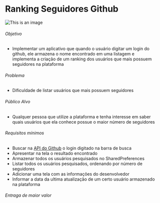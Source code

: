 # Ranking Seguidores Github

![This is an image](https://encrypted-tbn0.gstatic.com/images?q=tbn:ANd9GcSiKTHLvVpYxVI28oFsh4Ct3qW1_wxaNPx-1A&usqp=CAU)

###### Objetivo

- Implementar um aplicativo que quando o usuário digitar um login do github, ele armazena o nome encontrado em uma listagem e implementa a criação de um ranking dos usuários que mais possuem seguidores na plataforma

###### Problema

- Dificuldade de listar usuários que mais possuem seguidores

###### Público Alvo

- Qualquer pessoa que utilize a plataforma e tenha interesse em saber quais usuários que ela conhece possue o maior número de seguidores

###### Requisitos mínimos

- Buscar na [API do Github](https://api.github.com/) o login digitado na barra de busca
- Apresentar na tela o resultado encontrado
- Armazenar todos os usuários pesquisados no SharedPreferences
- Listar todos os usuários pesquisados, ordenando por número de seguidores
- Adicionar uma tela com as informações do desenvolvedor
- Informar a data da ultima atualização de um certo usuário armazenado na plataforma

###### Entraga de maior valor
